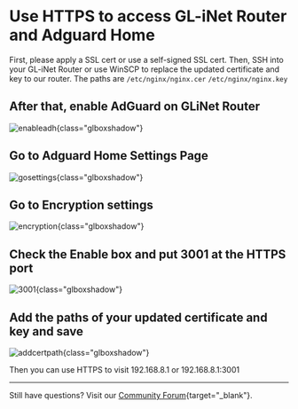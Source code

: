 # Use HTTPS to access GL-iNet Router and Adguard Home

First, please apply a SSL cert or use a self-signed SSL cert.
Then, SSH into your GL-iNet Router or use WinSCP to replace the updated certificate and key to our router. The paths are
`/etc/nginx/nginx.cer`
`/etc/nginx/nginx.key`

## After that, enable AdGuard on GLiNet Router

![enableadh](https://static.gl-inet.com/docs/router/en/4/faq/SSL/enableadh.jpg){class="glboxshadow"}

## Go to Adguard Home Settings Page

![gosettings](https://static.gl-inet.com/docs/router/en/4/faq/SSL/gosettings.jpg){class="glboxshadow"}

## Go to Encryption settings

![encryption](https://static.gl-inet.com/docs/router/en/4/faq/SSL/encryption.jpg){class="glboxshadow"}

## Check the Enable box and put 3001 at the HTTPS port

![3001](https://static.gl-inet.com/docs/router/en/4/faq/SSL/3001.jpg){class="glboxshadow"}

## Add the paths of your updated certificate and key and save

![addcertpath](https://static.gl-inet.com/docs/router/en/4/faq/SSL/addcertpath.jpg){class="glboxshadow"}

Then you can use HTTPS to visit 192.168.8.1 or 192.168.8.1:3001

---

Still have questions? Visit our [Community Forum](https://forum.gl-inet.com){target="_blank"}.